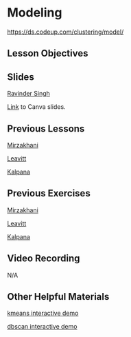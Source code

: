 # Modeling
https://ds.codeup.com/clustering/model/

## Lesson Objectives


## Slides
[Ravinder Singh](https://docs.google.com/presentation/d/1AO_IOCXrG4PUAUrnqNORbCUIk4q6sdL-/edit#slide=id.p11)

[Link](https://www.canva.com/design/DAFkm_MB1Rs/lxFphJs7oZvcqZPckttOig/edit?utm_content=DAFkm_MB1Rs&utm_campaign=designshare&utm_medium=link2&utm_source=sharebutton) to Canva slides.

## Previous Lessons
[Mirzakhani](https://github.com/CodeupClassroom/mirzakhani-clustering-exercises/blob/main/modeling.ipynb)

[Leavitt](https://github.com/CodeupClassroom/leavitt-clustering-exercises/blob/main/modeling.ipynb)

[Kalpana](https://github.com/CodeupClassroom/kalpana-clustering-exercises/blob/main/cluster_modeling.ipynb)

## Previous Exercises
[Mirzakhani](https://github.com/CodeupClassroom/mirzakhani-clustering-exercises/blob/main/modeling_exercises.ipynb)

[Leavitt](https://github.com/CodeupClassroom/leavitt-clustering-exercises/blob/main/modeling.ipynb)

[Kalpana](https://github.com/CodeupClassroom/kalpana-clustering-exercises/blob/main/modeling-exercises.ipynb)

## Video Recording
N/A

## Other Helpful Materials
[kmeans interactive demo](https://www.naftaliharris.com/blog/visualizing-k-means-clustering/)

[dbscan interactive demo](https://www.naftaliharris.com/blog/visualizing-dbscan-clustering/)